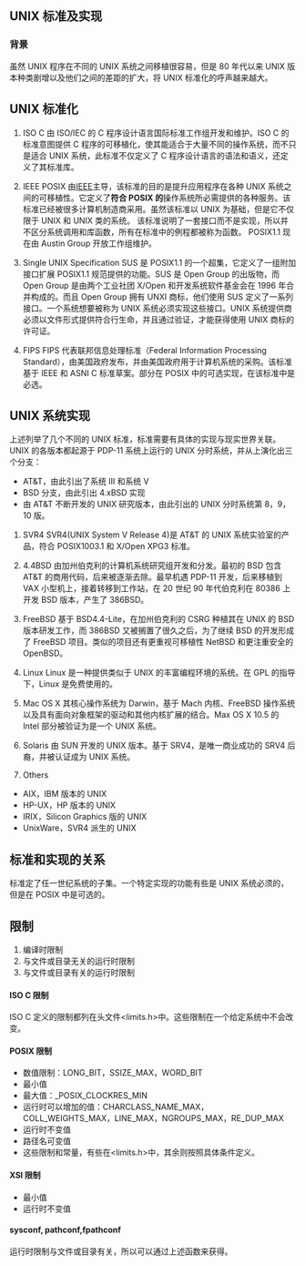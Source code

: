 ## UNIX 标准及实现

### 背景

虽然 UNIX 程序在不同的 UNIX 系统之间移植很容易，但是 80 年代以来 UNIX 版本种类剧增以及他们之间的差距的扩大，将 UNIX 标准化的呼声越来越大。

## UNIX 标准化

1. ISO C
   由 ISO/IEC 的 C 程序设计语言国际标准工作组开发和维护。ISO C 的标准意图提供 C 程序的可移植化，使其能适合于大量不同的操作系统，而不只是适合 UNIX 系统，此标准不仅定义了 C 程序设计语言的语法和语义，还定义了其标准库。

2. IEEE POSIX
   由[IEEE](https://en.wikipedia.org/wiki/Institute_of_Electrical_and_Electronics_Engineers)主导，该标准的目的是提升应用程序在各种 UNIX 系统之间的可移植性。它定义了**符合 POSIX 的**操作系统所必需提供的各种服务。该标准已经被很多计算机制造商采用。虽然该标准以 UNIX 为基础，但是它不仅限于 UNIX 和 UNIX 类的系统。
   该标准说明了一套接口而不是实现，所以并不区分系统调用和库函数，所有在标准中的例程都被称为函数。
   POSIX1.1 现在由 Austin Group 开放工作组维护。

3. Single UNIX Specification
   SUS 是 POSIX1.1 的一个超集，它定义了一组附加接口扩展 POSIX1.1 规范提供的功能。SUS 是 Open Group 的出版物，而 Open Group 是由两个工业社团 X/Open 和开发系统软件基金会在 1996 年合并构成的。而且 Open Group 拥有 UNXI 商标，他们使用 SUS 定义了一系列接口。一个系统想要被称为 UNIX 系统必须实现这些接口。UNIX 系统提供商必须以文件形式提供符合行生命，并且通过验证，才能获得使用 UNIX 商标的许可证。

4. FIPS
   FIPS 代表联邦信息处理标准（Federal Information Processing Standard），由美国政府发布，并由美国政府用于计算机系统的采购。该标准基于 IEEE 和 ASNI C 标准草案。部分在 POSIX 中的可选实现，在该标准中是必选。

## UNIX 系统实现

上述列举了几个不同的 UNIX 标准，标准需要有具体的实现与现实世界关联。UNIX 的各版本都起源于 PDP-11 系统上运行的 UNIX 分时系统，并从上演化出三个分支：

- AT&T，由此引出了系统 III 和系统 V
- BSD 分支，由此引出 4.xBSD 实现
- 由 AT&T 不断开发的 UNIX 研究版本，由此引出的 UNIX 分时系统第 8，9，10 版。

1. SVR4
   SVR4(UNIX System V Release 4)是 AT&T 的 UNIX 系统实验室的产品，符合 POSIX1003.1 和 X/Open XPG3 标准。

2. 4.4BSD
   由加州伯克利的计算机系统研究组开发和分发。最初的 BSD 包含 AT&T 的商用代码，后来被逐渐去除。最早机遇 PDP-11 开发，后来移植到 VAX 小型机上，接着转移到工作站，在 20 世纪 90 年代伯克利在 80386 上开发 BSD 版本，产生了 386BSD。

3. FreeBSD
   基于 BSD4.4-Lite，在加州伯克利的 CSRG 种植其在 UNIX 的 BSD 版本研发工作，而 386BSD 又被搁置了很久之后，为了继续 BSD 的开发形成了 FreeBSD 项目。类似的项目还有更重视可移植性 NetBSD 和更注重安全的 OpenBSD。

4. Linux
   Linux 是一种提供类似于 UNIX 的丰富编程环境的系统。在 GPL 的指导下，Linux 是免费使用的。

5. Mac OS X
   其核心操作系统为 Darwin，基于 Mach 内核、FreeBSD 操作系统以及具有面向对象框架的驱动和其他内核扩展的结合。Max OS X 10.5 的 Intel 部分被验证为是一个 UNIX 系统。

6. Solaris
   由 SUN 开发的 UNIX 版本。基于 SRV4，是唯一商业成功的 SRV4 后裔，并被认证成为 UNIX 系统。

7. Others

- AIX，IBM 版本的 UNIX
- HP-UX，HP 版本的 UNIX
- IRIX，Silicon Graphics 版的 UNIX
- UnixWare，SVR4 派生的 UNIX

## 标准和实现的关系

标准定了任一世纪系统的子集。一个特定实现的功能有些是 UNIX 系统必须的，但是在 POSIX 中是可选的。

## 限制

1. 编译时限制
2. 与文件或目录无关的运行时限制
3. 与文件或目录有关的运行时限制

#### ISO C 限制

ISO C 定义的限制都列在头文件<limits.h>中。这些限制在一个给定系统中不会改变。

#### POSIX 限制

- 数值限制：LONG_BIT，SSIZE_MAX，WORD_BIT
- 最小值
- 最大值：\_POSIX_CLOCKRES_MIN
- 运行时可以增加的值：CHARCLASS_NAME_MAX，COLL_WEIGHTS_MAX，LINE_MAX，NGROUPS_MAX，RE_DUP_MAX
- 运行时不变值
- 路径名可变值
- 这些限制和常量，有些在<limits.h>中，其余则按照具体条件定义。

#### XSI 限制

- 最小值
- 运行时不变值

#### sysconf, pathconf,fpathconf

运行时限制与文件或目录有关，所以可以通过上述函数来获得。
